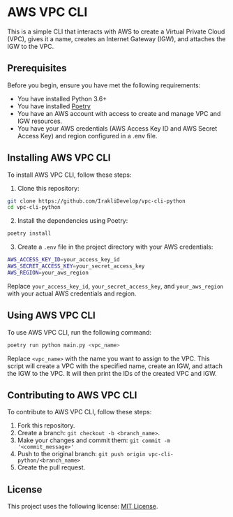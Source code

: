 # AWS VPC CLI

This is a simple CLI that interacts with AWS to create a Virtual Private Cloud (VPC), gives it a name, creates an Internet Gateway (IGW), and attaches the IGW to the VPC.

## Prerequisites

Before you begin, ensure you have met the following requirements:

- You have installed Python 3.6+
- You have installed [Poetry](https://python-poetry.org/)
- You have an AWS account with access to create and manage VPC and IGW resources.
- You have your AWS credentials (AWS Access Key ID and AWS Secret Access Key) and region configured in a .env file.

## Installing AWS VPC CLI

To install AWS VPC CLI, follow these steps:

1. Clone this repository:

```bash
git clone https://github.com/IrakliDevelop/vpc-cli-python
cd vpc-cli-python
```

2. Install the dependencies using Poetry:

```bash
poetry install
```

3. Create a `.env` file in the project directory with your AWS credentials:

```bash
AWS_ACCESS_KEY_ID=your_access_key_id
AWS_SECRET_ACCESS_KEY=your_secret_access_key
AWS_REGION=your_aws_region
```

Replace `your_access_key_id`, `your_secret_access_key`, and `your_aws_region` with your actual AWS credentials and region.

## Using AWS VPC CLI

To use AWS VPC CLI, run the following command:

```bash
poetry run python main.py <vpc_name>
```

Replace `<vpc_name>` with the name you want to assign to the VPC. This script will create a VPC with the specified name, create an IGW, and attach the IGW to the VPC. It will then print the IDs of the created VPC and IGW.

## Contributing to AWS VPC CLI

To contribute to AWS VPC CLI, follow these steps:

1. Fork this repository.
2. Create a branch: `git checkout -b <branch_name>`.
3. Make your changes and commit them: `git commit -m '<commit_message>'`
4. Push to the original branch: `git push origin vpc-cli-python/<branch_name>`
5. Create the pull request.

## License

This project uses the following license: [MIT License](https://opensource.org/license/mit/).
